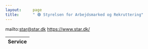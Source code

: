 ```yaml
---
layout:     page
title:      " 🟢 Styrelsen for Arbejdsmarked og Rekruttering"
---
```


mailto:star@star.dk https://www.star.dk/

| Service   |
|-----------|


